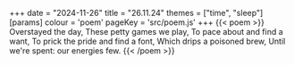 +++
date = "2024-11-26"
title = "26.11.24"
themes = ["time", "sleep"]
[params]
  colour = 'poem'
  pageKey = 'src/poem.js'
+++
{{< poem >}}
Overstayed the day,
These petty games we play,
To pace about and find a want,
To prick the pride and find a font,
Which drips a poisoned brew,
Until we're spent: our energies few.
{{< /poem >}}